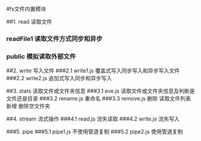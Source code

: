 #fs文件内置模块

##1. read 读取文件
### readFile1 读取文件方式同步和异步
### public 模拟读取外部文件

##2. write 写入文件
###2.1 write1.js 覆盖式写入同步写入和异步写入文件
###2.2 write2.js 追加式写入同步和异步写入

##3. stats 读取文件或文件夹信息
###3.1 eve.js 读取文件或文件夹信息及判断是文件还是目录
###3.2 rename.js 重命名
###3.3 remove.js 删除 读取文件列表 新增 删除空文件夹

##4. stream 流式操作
###4.1 read.js 流失读取
###4.2 write.js 流失写入

###5. pipe
###5.1 pipe1.js 不使用管道复制
###5.2 pipe2.js 使用管道复制


